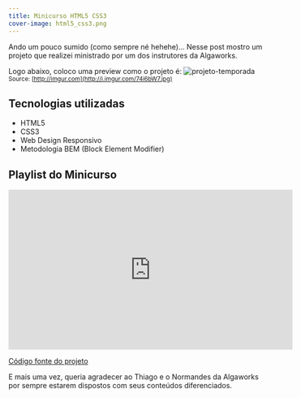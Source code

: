 ```yaml
---
title: Minicurso HTML5 CSS3
cover-image: html5_css3.png
---
```


Ando um pouco sumido (como sempre né hehehe)... Nesse post mostro um projeto que realizei ministrado por um dos instrutores da Algaworks. 

<!--more-->

Logo abaixo, coloco uma preview como o projeto é:
![projeto-temporada](http://i.imgur.com/74i6bW7.jpg) <small>Source: [http://imgur.com](http://i.imgur.com/74i6bW7.jpg)</small>

## Tecnologias utilizadas
* HTML5
* CSS3
* Web Design Responsivo
* Metodologia BEM (Block Element Modifier)


## Playlist do Minicurso
<iframe width="560" height="315" src="https://www.youtube.com/embed/9hjThvADLmU?list=PLZTjHbp2Y782r6cqjm5JU91_sgPxM19k-" frameborder="0" allowfullscreen></iframe>

[Código fonte do projeto](https://github.com/raphabarreto/temporada)

E mais uma vez, queria agradecer ao Thiago e o Normandes da Algaworks por sempre estarem dispostos com seus conteúdos diferenciados.


